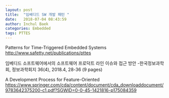 ```yaml
---
layout: post
title:  "임베디드 SW 개발 패턴 "
date:   2018-07-04 08:43:59
author: Inchul Baek
categories: Embedded
tags: PTTES
---
```



Patterns for Time-Triggered Embedded Systems
http://www.safetty.net/publications/pttes

임베디드 소프트웨어에서의 소프트웨어 프로덕트 라인 이슈와 접근 방안 
-한국정보과학회, 정보과학회지 36(4), 2018.4, 28-36 (9 pages)

A Development Process for Feature-Oriented
https://www.springer.com/cda/content/document/cda_downloaddocument/9783642375200-c1.pdf?SGWID=0-0-45-1421816-p175084359
